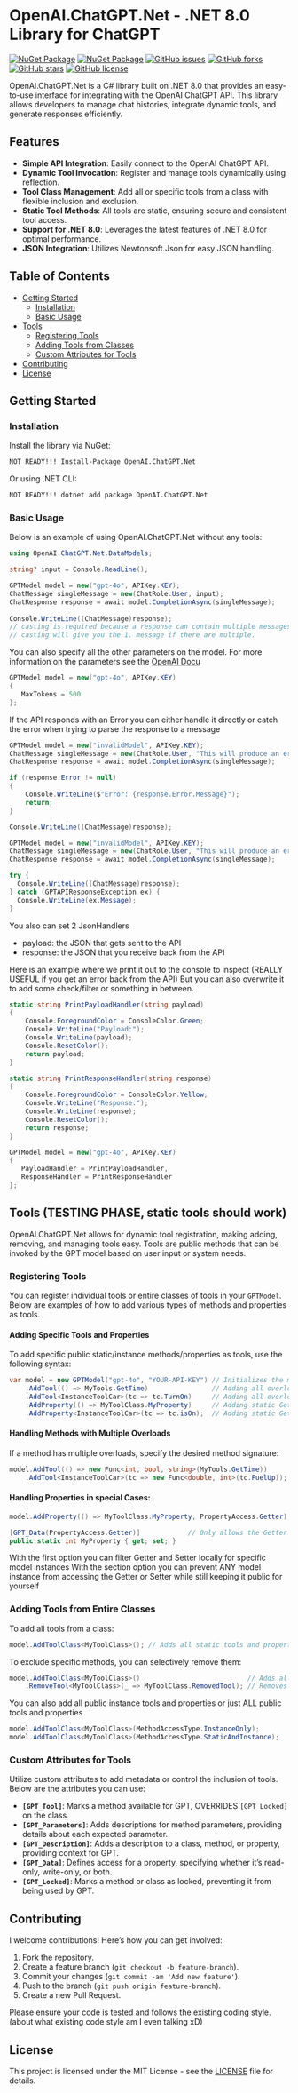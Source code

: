 
# OpenAI.ChatGPT.Net - .NET 8.0 Library for ChatGPT

[![NuGet Package](https://img.shields.io/nuget/v/mz.ChatGPT.Net?logo=NuGet&color=004880&label=NuGet)](https://www.nuget.org/packages/mz.ChatGPT.Net)
[![NuGet Package](https://img.shields.io/nuget/dt/mz.ChatGPT.Net?color=%23004880&label=Downloads&logo=NuGet)](https://www.nuget.org/packages/mz.ChatGPT.Net)
[![GitHub issues](https://img.shields.io/github/issues/Marco-Zechner/OpenAI.ChatGPT.Net?label=Issues&logo=GitHub)](https://github.com/Marco-Zechner/OpenAI.ChatGPT.Net/issues)
[![GitHub forks](https://img.shields.io/github/forks/Marco-Zechner/OpenAI.ChatGPT.Net?label=Forks&logo=GitHub)](https://github.com/Marco-Zechner/OpenAI.ChatGPT.Net/network)
[![GitHub stars](https://img.shields.io/github/stars/Marco-Zechner/OpenAI.ChatGPT.Net?label=Stars&logo=GitHub)](https://github.com/Marco-Zechner/OpenAI.ChatGPT.Net/stargazers)
[![GitHub license](https://img.shields.io/github/license/Marco-Zechner/OpenAI.ChatGPT.Net?label=License&logo=GitHub)](https://github.com/Marco-Zechner/OpenAI.ChatGPT.Net/blob/main/LICENSE)


OpenAI.ChatGPT.Net is a C# library built on .NET 8.0 that provides an easy-to-use interface for integrating with the OpenAI ChatGPT API. This library allows developers to manage chat histories, integrate dynamic tools, and generate responses efficiently.

## Features

- **Simple API Integration**: Easily connect to the OpenAI ChatGPT API.
- **Dynamic Tool Invocation**: Register and manage tools dynamically using reflection.
- **Tool Class Management**: Add all or specific tools from a class with flexible inclusion and exclusion.
- **Static Tool Methods**: All tools are static, ensuring secure and consistent tool access.
- **Support for .NET 8.0**: Leverages the latest features of .NET 8.0 for optimal performance.
- **JSON Integration**: Utilizes Newtonsoft.Json for easy JSON handling.

## Table of Contents

- [Getting Started](#getting-started)
  - [Installation](#installation)
  - [Basic Usage](#basic-usage)
- [Tools](#tools)
  - [Registering Tools](#registering-tools)
  - [Adding Tools from Classes](#adding-tools-from-classes)
  - [Custom Attributes for Tools](#custom-attributes-for-tools)
- [Contributing](#contributing)
- [License](#license)

## Getting Started

### Installation

Install the library via NuGet:

```bash
NOT READY!!! Install-Package OpenAI.ChatGPT.Net
```

Or using .NET CLI:

```bash
NOT READY!!! dotnet add package OpenAI.ChatGPT.Net
```

### Basic Usage

Below is an example of using OpenAI.ChatGPT.Net without any tools:

```csharp
using OpenAI.ChatGPT.Net.DataModels;

string? input = Console.ReadLine();

GPTModel model = new("gpt-4o", APIKey.KEY);
ChatMessage singleMessage = new(ChatRole.User, input);
ChatResponse response = await model.CompletionAsync(singleMessage);
      
Console.WriteLine((ChatMessage)response);
// casting is required because a response can contain multiple messages (if the setting is enabled) and tool call information (if tools are added)
// casting will give you the 1. message if there are multiple.
```

You can also specify all the other parameters on the model. For more information on the parameters see the [OpenAI Docu](https://platform.openai.com/docs/api-reference/chat/create)
```csharp
GPTModel model = new("gpt-4o", APIKey.KEY)
{
   MaxTokens = 500
};
```

If the API responds with an Error you can either handle it directly or catch the error when trying to parse the response to a message
```csharp
GPTModel model = new("invalidModel", APIKey.KEY);
ChatMessage singleMessage = new(ChatRole.User, "This will produce an error because \"invalidModel\" is not a valid model");
ChatResponse response = await model.CompletionAsync(singleMessage);

if (response.Error != null)
{
    Console.WriteLine($"Error: {response.Error.Message}");
    return;
}

Console.WriteLine((ChatMessage)response);
```
```csharp
GPTModel model = new("invalidModel", APIKey.KEY);
ChatMessage singleMessage = new(ChatRole.User, "This will produce an error because \"invalidModel\" is not a valid model");
ChatResponse response = await model.CompletionAsync(singleMessage);

try {
  Console.WriteLine((ChatMessage)response);
} catch (GPTAPIResponseException ex) {
  Console.WriteLine(ex.Message);
}
```

You also can set 2 JsonHandlers
- payload: the JSON that gets sent to the API
- response: the JSON that you receive back from the API  

Here is an example where we print it out to the console to inspect (REALLY USEFUL if you get an error back from the API)
But you can also overwrite it to add some check/filter or something in between.
```csharp
static string PrintPayloadHandler(string payload)
{
    Console.ForegroundColor = ConsoleColor.Green;
    Console.WriteLine("Payload:");
    Console.WriteLine(payload);
    Console.ResetColor();
    return payload;
}

static string PrintResponseHandler(string response)
{
    Console.ForegroundColor = ConsoleColor.Yellow;
    Console.WriteLine("Response:");
    Console.WriteLine(response);
    Console.ResetColor();
    return response;
}

GPTModel model = new("gpt-4o", APIKey.KEY)
{
   PayloadHandler = PrintPayloadHandler,
   ResponseHandler = PrintResponseHandler
};
```

## Tools (TESTING PHASE, static tools should work)

OpenAI.ChatGPT.Net allows for dynamic tool registration, making adding, removing, and managing tools easy. 
Tools are public methods that can be invoked by the GPT model based on user input or system needs.


### Registering Tools

You can register individual tools or entire classes of tools in your `GPTModel`. Below are examples of how to add various types of methods and properties as tools.

#### Adding Specific Tools and Properties

To add specific public static/instance methods/properties as tools, use the following syntax:

```csharp
var model = new GPTModel("gpt-4o", "YOUR-API-KEY") // Initializes the model
    .AddTool(() => MyTools.GetTime)                // Adding all overloads of a static tool
    .AddTool<InstanceToolCar>(tc => tc.TurnOn)     // Adding all overloads of an instance tool (currently disabled)
    .AddProperty(() => MyToolClass.MyProperty)     // Adding static Getter and Setter as a tool (if both are public)
    .AddProperty<InstanceToolCar>(tc => tc.isOn);  // Adding static Getter and Setter as a tool (if both are public)
```

#### Handling Methods with Multiple Overloads

If a method has multiple overloads, specify the desired method signature:

```csharp
model.AddTool(() => new Func<int, bool, string>(MyTools.GetTime))        // Adding a specific overload
    .AddTool<InstanceToolCar>(tc => new Func<double, int>(tc.FuelUp));   // Adding another overload (currently disabled)
```

#### Handling Properties in special Cases:

```csharp
model.AddProperty(() => MyToolClass.MyProperty, PropertyAccess.Getter);  // Only adds the Getter even if the Setter is also public

[GPT_Data(PropertyAccess.Getter)]            // Only allows the Getter to be added, even tough the setter is also public
public static int MyProperty { get; set; }
```
With the first option you can filter Getter and Setter locally for specific model instances
With the section option you can prevent ANY model instance from accessing the Getter or Setter while still keeping it public for yourself

### Adding Tools from Entire Classes

To add all tools from a class:

```csharp
model.AddToolClass<MyToolClass>(); // Adds all static tools and properties from the specified class 
```

To exclude specific methods, you can selectively remove them:

```csharp
model.AddToolClass<MyToolClass>()                           // Adds all static tools and properties from the class
    .RemoveTool<MyToolClass>(_ => MyToolClass.RemovedTool); // Removes specific tools
```

You can also add all public instance tools and properties or just ALL public tools and properties
```csharp
model.AddToolClass<MyToolClass>(MethodAccessType.InstanceOnly);                           
model.AddToolClass<MyToolClass>(MethodAccessType.StaticAndInstance);                           
```

### Custom Attributes for Tools

Utilize custom attributes to add metadata or control the inclusion of tools. Below are the attributes you can use:

- **`[GPT_Tool]`**: Marks a method available for GPT, OVERRIDES `[GPT_Locked]` on the class
- **`[GPT_Parameters]`**: Adds descriptions for method parameters, providing details about each expected parameter.
- **`[GPT_Description]`**: Adds a description to a class, method, or property, providing context for GPT.
- **`[GPT_Data]`**: Defines access for a property, specifying whether it’s read-only, write-only, or both.
- **`[GPT_Locked]`**: Marks a method or class as locked, preventing it from being used by GPT.

## Contributing

I welcome contributions! Here’s how you can get involved:

1. Fork the repository.
2. Create a feature branch (`git checkout -b feature-branch`).
3. Commit your changes (`git commit -am 'Add new feature'`).
4. Push to the branch (`git push origin feature-branch`).
5. Create a new Pull Request.

Please ensure your code is tested and follows the existing coding style. 
(about what existing code style am I even talking xD)

## License

This project is licensed under the MIT License - see the [LICENSE](LICENSE) file for details.
